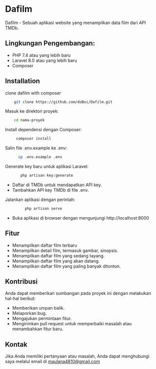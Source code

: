 # Dafilm

Dafilm - Sebuah aplikasi website yang menampilkan data film dari API TMDb.

## Lingkungan Pengembangan:

-   PHP 7.4 atau yang lebih baru‌
-   ‌Laravel 8.0 atau yang lebih baru
-   Composer

## Installation

clone dafilm with composer

```bash
    git clone https://github.com/doBoi/Dafilm.git
```

‌Masuk ke direktori proyek:

```bash
    cd nama-proyek
```

‌Install dependensi dengan Composer:

```bash
     composer install
```

Salin file .env.example ke .env:

```bash
      cp .env.example .env
```

Generate key baru untuk aplikasi Laravel:

```bash
       php artisan key:generate
```

-   Daftar di TMDb untuk mendapatkan API key.
-   Tambahkan API key TMDb di file .env.

Jalankan aplikasi dengan perintah:

```bash
         php artisan serve
```

-   Buka aplikasi di browser dengan mengunjungi http://localhost:8000

## Fitur

-   Menampilkan daftar film terbaru
-   Menampilkan detail film, termasuk gambar, sinopsis.
-   ‌Menampilkan daftar film yang sedang tayang.
-   Menampilkan daftar film yang akan datang.‌
-   ‌Menampilkan daftar film yang paling banyak ditonton.

## Kontribusi

Anda dapat memberikan sumbangan pada proyek ini dengan melakukan hal-hal berikut:

-   ‌Memberikan umpan balik.‌
-   Melaporkan bug.‌
-   Mengajukan permintaan fitur.
-   Mengirimkan pull request untuk memperbaiki masalah atau menambahkan fitur baru.

## Kontak

Jika Anda memiliki pertanyaan atau masalah, Anda dapat menghubungi saya melalui email di maulana4810@gmail.com

